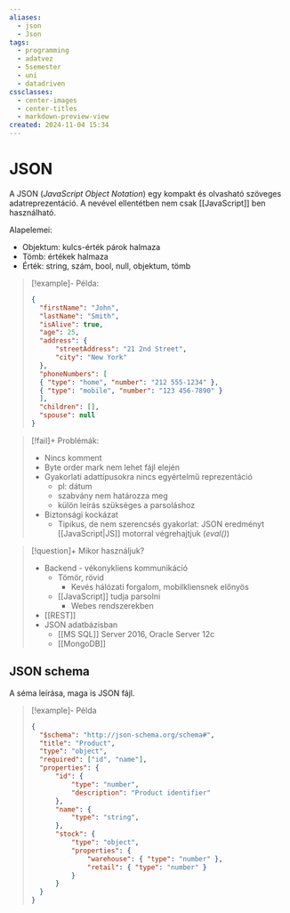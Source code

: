 ```yaml
---
aliases:
  - json
  - Json
tags:
  - programming
  - adatvez
  - 5semester
  - uni
  - datadriven
cssclasses:
  - center-images
  - center-titles
  - markdown-preview-view
created: 2024-11-04 15:34
---
```


# JSON

A JSON (*JavaScript Object Notation*) egy kompakt és olvasható szöveges adatreprezentáció. A nevével ellentétben nem csak [[JavaScript]] ben használható.

Alapelemei:
- Objektum: kulcs-érték párok halmaza
- Tömb: értékek halmaza
- Érték: string, szám, bool, null, objektum, tömb

>[!example]- Példa:
>
> ```json
> {
>	"firstName": "John",
>	"lastName": "Smith",
>	"isAlive": true,
>	"age": 25,
>	"address": {
>		"streetAddress": "21 2nd Street",
>		"city": "New York"
>	},
>	"phoneNumbers": [
>	{ "type": "home", "number": "212 555-1234" },
>	{ "type": "mobile", "number": "123 456-7890" }
>	],
>	"children": [],
>	"spouse": null
>}
> ```

>[!fail]+ Problémák:
> - Nincs komment
> - Byte order mark nem lehet fájl elején
> - Gyakorlati adattípusokra nincs egyértelmű reprezentáció
> 	- pl: dátum
> 	- szabvány nem határozza meg
> 	- külön leírás szükséges a parsoláshoz
> - Biztonsági kockázat
> 	- Tipikus, de nem szerencsés gyakorlat: JSON eredményt [[JavaScript|JS]] motorral végrehajtjuk (*eval()*)

>[!question]+ Mikor használjuk?
>- Backend - vékonykliens kommunikáció
>	- Tömör, rövid
>		- Kevés hálózati forgalom, mobilkliensnek előnyös
>	- [[JavaScript]] tudja parsolni
>		- Webes rendszerekben
>- [[REST]]
>- JSON adatbázisban
>	- [[MS SQL]] Server 2016, Oracle Server 12c
>	- [[MongoDB]]


## JSON schema

A séma leírása, maga is JSON fájl.

> [!example]- Példa
> 
> ```json
> {
> 	"$schema": "http://json-schema.org/schema#",
> 	"title": "Product",
> 	"type": "object",
> 	"required": ["id", "name"],
> 	"properties": {
> 		"id": {
> 			"type": "number",
> 			"description": "Product identifier"
> 		},
> 		"name": {
> 			"type": "string",
> 		},
> 		"stock": {
> 			"type": "object",
> 			"properties": {
> 				"warehouse": { "type": "number" },
> 				"retail": { "type": "number" }
> 			}
> 		}
> 	}
> }
> ```


